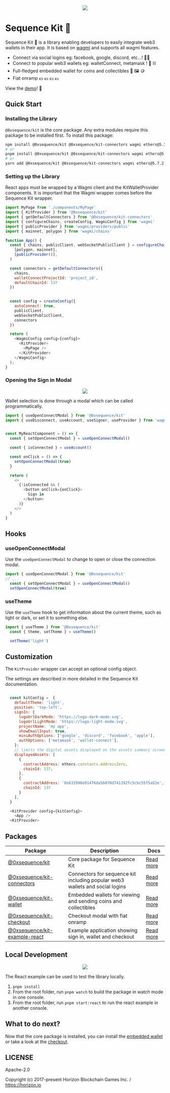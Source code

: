 <div align="center">
  <img src="https://raw.githubusercontent.com/0xsequence/kit/master/public/docs/kit-logo-in-one.png">
</div>

Sequence Kit 🧰
============

Sequence Kit 🧰 is a library enabling developers to easily integrate web3 wallets in their app. It is based on [wagmi](https://wagmi.sh/) and supports all wagmi features.

- Connect via social logins eg: facebook, google, discord, etc...! 🔐🪪
- Connect to popular web3 wallets eg: walletConnect, metamask ! 🦊 ⛓️
- Full-fledged embedded wallet for coins and collectibles  👛 🖼️ 🪙 
- Fiat onramp 💵 💶 💴 💷


View the [demo](https://0xsequence.github.io/kit)! 👀

## Quick Start
### Installing the Library
`@0xsequence/kit` is the core package. Any extra modules require this package to be installed first.
To install this package:

```bash
npm install @0xsequence/kit @0xsequence/kit-connectors wagmi ethers@5.7.2 viem 0xsequence
# or
pnpm install @0xsequence/kit @0xsequence/kit-connectors wagmi ethers@5.7.2 viem 0xsequence
# or
yarn add @0xsequence/kit @0xsequence/kit-connectors wagmi ethers@5.7.2 viem 0xsequence
```

### Setting up the Library
React apps must be wrapped by a Wagmi client and the KitWalletProvider components. It is important that the Wagmi wrapper comes before the Sequence Kit wrapper.


```js
import MyPage from './components/MyPage'
import { KitProvider } from '@0xsequence/kit'
import { getDefaultConnectors } from '@0xsequence/kit-connectors'
import { configureChains, createConfig, WagmiConfig } from 'wagmi'
import { publicProvider } from 'wagmi/providers/public'
import { mainnet, polygon } from 'wagmi/chains'

function App() {
  const { chains, publicClient, webSocketPublicClient } = configureChains(
    [polygon, mainnet],
    [publicProvider()],
  )

  const connectors = getDefaultConnectors({
    chains,
    walletConnectProjectId: 'project_id',
    defaultChainId: 137
  })

  
  const config = createConfig({
    autoConnect: true,
    publicClient,
    webSocketPublicClient,
    connectors
  })

  return (
    <WagmiConfig config={config}>
      <KitProvider>
        <MyPage />
      </KitProvider>
    </WagmiConfig>
  );
}
```
### Opening the Sign in Modal
<div align="center">
  <img src="public/docs/sign-in-modal.png">
</div>

Wallet selection is done through a modal which can be called programmatically.

```js
import { useOpenConnectModal } from '@0xsequence/kit'
import { useDisconnect, useAccount, useSigner, useProvider } from 'wagmi'


const MyReactComponent = () => {
  const { setOpenConnectModal } = useOpenConnectModal()

  const { isConnected } = useAccount()

  const onClick = () => {
    setOpenConnectModal(true)
  }

  return (
    <>
      {!isConnected && (
        <button onClick={onClick}>
          Sign in
        </button>
      )}
    </>
  )
}
```
## Hooks
### useOpenConnectModal
Use the `useOpenConnectModal` to change to open or close the connection modal.

```js
import { useOpenConnectModal } from '@0xsequence/kit'
// ...
  const { setOpenConnectModal } = useOpenConnectModal()
  setOpenConnectModal(true)

```

### useTheme
Use the `useTheme` hook to get information about the current theme, such as light or dark, or set it to something else.

```js
import { useTheme } from '@0xsequence/kit'
  const { theme, setTheme } = useTheme()

  setTheme('light')
```

## Customization
The `KitProvider` wrapper can accept an optional config object.

The settings are described in more detailed in the Sequence Kit documentation.

```js

  const kitConfig =  {
    defaultTheme: 'light',
    position: 'top-left',
    signIn: {
      logoUrlDarkMode: 'https://logo-dark-mode.svg',
      logoUrlLightMode: 'https://logo-light-mode.svg',
      projectName: 'my app',
      showEmailInput: true,
      miniAuthOptions: ['google', 'discord', 'facebook', 'apple'],
      authOptions: ['metamask', 'wallet-connect'],
    };
    // limits the digital assets displayed on the assets summary screen
    displayedAssets: [
      {
        contractAddress: ethers.constants.AddressZero,
        chainId: 137,
      },
      {
        contractAddress: '0x631998e91476da5b870d741192fc5cbc55f5a52e',
        chainId: 137
      }
    ],
  }

  <KitProvider config={kitConfig}>
    <App />
  <KitProvider>
```

## Packages

| Package  | Description | Docs |
| ------------- | ------------- | ------------- |
| [@0xsequence/kit](https://github.com/0xsequence/kit/tree/master/packages/kit)  | Core package for Sequence Kit  | [Read more](https://github.com/0xsequence/kit/blob/master/packages/kit/README.md)  |
| [@0xsequence/kit-connectors](https://github.com/0xsequence/kit/tree/master/packages/connectors)  | Connectors for sequence kit including popular web3 wallets and social logins  | [Read more](https://github.com/0xsequence/kit/blob/master/packages/connectors/README.md)  |
| [@0xsequence/kit-wallet](https://github.com/0xsequence/kit/tree/master/packages/wallet)  | Embedded wallets for viewing and sending coins and collectibles   | [Read more](https://github.com/0xsequence/kit/blob/master/packages/wallet/README.md)  |
| [@0xsequence/kit-checkout](https://github.com/0xsequence/kit/tree/master/packages/checkout)  | Checkout modal with fiat onramp | [Read more](https://github.com/0xsequence/kit/blob/master/packages/checkout/README.md)  |
| [@0xsequence/kit-example-react](https://github.com/0xsequence/kit/tree/master/examples/react)  | Example application showing sign in, wallet and checkout  | [Read more](https://github.com/0xsequence/kit/blob/master/examples/react/README.md)  |


## Local Development
<div align="center">
  <img src="public/docs/kit-demo.png">
</div>

The React example can be used to test the library locally.

1. `pnpm install`
2. From the root folder, run `pnpm watch` to build the package in watch mode in one console. 
3. From the root folder, run `pnpm start:react` to run the react example in another console.

## What to do next?
Now that the core package is installed, you can install the [embedded wallet](https://github.com/0xsequence/kit/tree/master/packages/wallet) or take a look at the [checkout](https://github.com/0xsequence/kit/tree/master/packages/checkout).

## LICENSE

Apache-2.0

Copyright (c) 2017-present Horizon Blockchain Games Inc. / https://horizon.io
